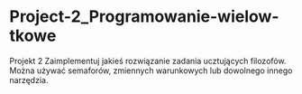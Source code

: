 # Project-2_Programowanie-wielow-tkowe
Projekt 2
Zaimplementuj jakieś rozwiązanie zadania ucztujących filozofów. Można używać semaforów, zmiennych warunkowych lub dowolnego innego narzędzia.
